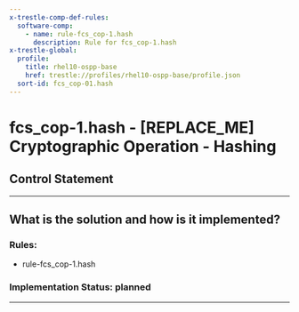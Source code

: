 ```yaml
---
x-trestle-comp-def-rules:
  software-comp:
    - name: rule-fcs_cop-1.hash
      description: Rule for fcs_cop-1.hash
x-trestle-global:
  profile:
    title: rhel10-ospp-base
    href: trestle://profiles/rhel10-ospp-base/profile.json
  sort-id: fcs_cop-01.hash
---
```


# fcs_cop-1.hash - \[REPLACE_ME\] Cryptographic Operation - Hashing

## Control Statement

______________________________________________________________________

## What is the solution and how is it implemented?

<!-- For implementation status enter one of: implemented, partial, planned, alternative, not-applicable -->

<!-- Note that the list of rules under ### Rules: is read-only and changes will not be captured after assembly to JSON -->

<!-- Add control implementation description here for control: fcs_cop-1.hash -->

### Rules:

  - rule-fcs_cop-1.hash

### Implementation Status: planned

______________________________________________________________________
